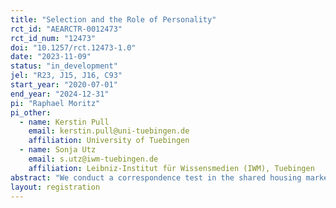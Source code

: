 ```yaml
---
title: "Selection and the Role of Personality"
rct_id: "AEARCTR-0012473"
rct_id_num: "12473"
doi: "10.1257/rct.12473-1.0"
date: "2023-11-09"
status: "in_development"
jel: "R23, J15, J16, C93"
start_year: "2020-07-01"
end_year: "2024-12-31"
pi: "Raphael Moritz"
pi_other:
  - name: Kerstin Pull
    email: kerstin.pull@uni-tuebingen.de
    affiliation: University of Tuebingen
  - name: Sonja Utz
    email: s.utz@iwm-tuebingen.de
    affiliation: Leibniz-Institut für Wissensmedien (IWM), Tuebingen
abstract: "We conduct a correspondence test in the shared housing market to determine the role of personality signaling images posted on fictitious social media profiles on selection decisions. Approximately 3,000 fictitious applications with a randomly assigned social media profile are sent to vacant room ads to determine the effect of personality information on callback rates. The profiles were created over the course of three years to credibly signal high (low) conscientiousness and high (low) agreeableness/low (high) neuroticism, respectively – reflecting the Big Five personality traits most pertinent to selection decisions in both shared housing markets and organizational settings. We conducted several randomized online pilot experiments to verify that the selected images posted on the profiles accurately represent the intended personality dimensions, while also ensuring the realism of the profiles. In addition, we can approximate whether landlords or roommates visit these profiles and exploit this information using statistics on profile visits and page impressions."
layout: registration
---
```


